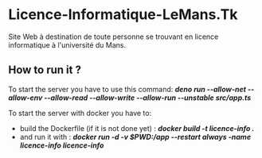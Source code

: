 # Licence-Informatique-LeMans.Tk
Site Web à destination de toute personne se trouvant en licence informatique à l'université du Mans.

## How to run it ?
To start the server you have to use this command: ***deno run --allow-net --allow-env --allow-read --allow-write --allow-run --unstable src/app.ts***

To start the server with docker you have to:
 - build the Dockerfile (if it is not done yet) : ***docker build -t licence-info .***
 - and run it with : ***docker run -d -v $PWD:/app --restart always -name licence-info licence-info***
